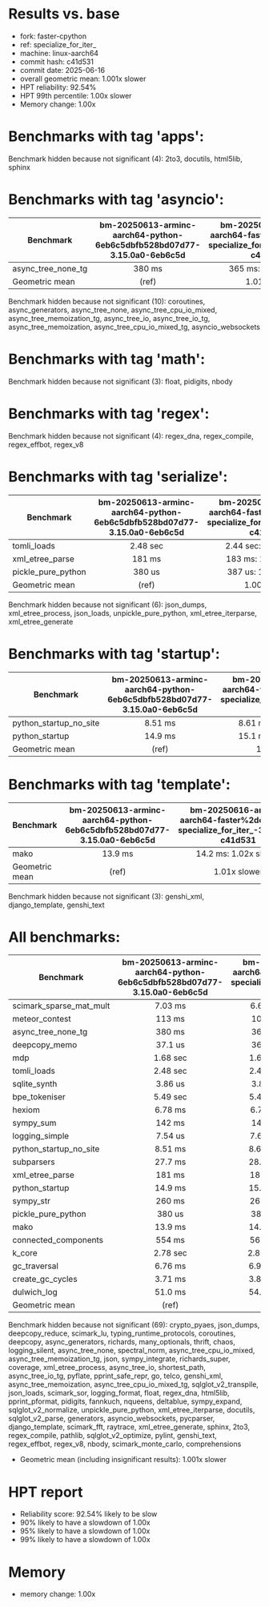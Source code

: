 # Results vs. base

- fork: faster-cpython
- ref: specialize_for_iter_
- machine: linux-aarch64
- commit hash: c41d531
- commit date: 2025-06-16
- overall geometric mean: 1.001x slower
- HPT reliability: 92.54%
- HPT 99th percentile: 1.00x slower
- Memory change: 1.00x

Benchmarks with tag 'apps':
===========================

Benchmark hidden because not significant (4): 2to3, docutils, html5lib, sphinx

Benchmarks with tag 'asyncio':
==============================

| Benchmark          | bm-20250613-arminc-aarch64-python-6eb6c5dbfb528bd07d77-3.15.0a0-6eb6c5d | bm-20250616-arminc-aarch64-faster%2dcpython-specialize_for_iter_-3.15.0a0-c41d531 |
|--------------------|:-----------------------------------------------------------------------:|:---------------------------------------------------------------------------------:|
| async_tree_none_tg | 380 ms                                                                  | 365 ms: 1.04x faster                                                              |
| Geometric mean     | (ref)                                                                   | 1.01x faster                                                                      |

Benchmark hidden because not significant (10): coroutines, async_generators, async_tree_none, async_tree_cpu_io_mixed, async_tree_memoization_tg, async_tree_io, async_tree_io_tg, async_tree_memoization, async_tree_cpu_io_mixed_tg, asyncio_websockets

Benchmarks with tag 'math':
===========================

Benchmark hidden because not significant (3): float, pidigits, nbody

Benchmarks with tag 'regex':
============================

Benchmark hidden because not significant (4): regex_dna, regex_compile, regex_effbot, regex_v8

Benchmarks with tag 'serialize':
================================

| Benchmark          | bm-20250613-arminc-aarch64-python-6eb6c5dbfb528bd07d77-3.15.0a0-6eb6c5d | bm-20250616-arminc-aarch64-faster%2dcpython-specialize_for_iter_-3.15.0a0-c41d531 |
|--------------------|:-----------------------------------------------------------------------:|:---------------------------------------------------------------------------------:|
| tomli_loads        | 2.48 sec                                                                | 2.44 sec: 1.02x faster                                                            |
| xml_etree_parse    | 181 ms                                                                  | 183 ms: 1.01x slower                                                              |
| pickle_pure_python | 380 us                                                                  | 387 us: 1.02x slower                                                              |
| Geometric mean     | (ref)                                                                   | 1.00x faster                                                                      |

Benchmark hidden because not significant (6): json_dumps, xml_etree_process, json_loads, unpickle_pure_python, xml_etree_iterparse, xml_etree_generate

Benchmarks with tag 'startup':
==============================

| Benchmark              | bm-20250613-arminc-aarch64-python-6eb6c5dbfb528bd07d77-3.15.0a0-6eb6c5d | bm-20250616-arminc-aarch64-faster%2dcpython-specialize_for_iter_-3.15.0a0-c41d531 |
|------------------------|:-----------------------------------------------------------------------:|:---------------------------------------------------------------------------------:|
| python_startup_no_site | 8.51 ms                                                                 | 8.61 ms: 1.01x slower                                                             |
| python_startup         | 14.9 ms                                                                 | 15.1 ms: 1.01x slower                                                             |
| Geometric mean         | (ref)                                                                   | 1.01x slower                                                                      |

Benchmarks with tag 'template':
===============================

| Benchmark      | bm-20250613-arminc-aarch64-python-6eb6c5dbfb528bd07d77-3.15.0a0-6eb6c5d | bm-20250616-arminc-aarch64-faster%2dcpython-specialize_for_iter_-3.15.0a0-c41d531 |
|----------------|:-----------------------------------------------------------------------:|:---------------------------------------------------------------------------------:|
| mako           | 13.9 ms                                                                 | 14.2 ms: 1.02x slower                                                             |
| Geometric mean | (ref)                                                                   | 1.01x slower                                                                      |

Benchmark hidden because not significant (3): genshi_xml, django_template, genshi_text

All benchmarks:
===============

| Benchmark               | bm-20250613-arminc-aarch64-python-6eb6c5dbfb528bd07d77-3.15.0a0-6eb6c5d | bm-20250616-arminc-aarch64-faster%2dcpython-specialize_for_iter_-3.15.0a0-c41d531 |
|-------------------------|:-----------------------------------------------------------------------:|:---------------------------------------------------------------------------------:|
| scimark_sparse_mat_mult | 7.03 ms                                                                 | 6.69 ms: 1.05x faster                                                             |
| meteor_contest          | 113 ms                                                                  | 108 ms: 1.05x faster                                                              |
| async_tree_none_tg      | 380 ms                                                                  | 365 ms: 1.04x faster                                                              |
| deepcopy_memo           | 37.1 us                                                                 | 36.2 us: 1.02x faster                                                             |
| mdp                     | 1.68 sec                                                                | 1.64 sec: 1.02x faster                                                            |
| tomli_loads             | 2.48 sec                                                                | 2.44 sec: 1.02x faster                                                            |
| sqlite_synth            | 3.86 us                                                                 | 3.80 us: 1.01x faster                                                             |
| bpe_tokeniser           | 5.49 sec                                                                | 5.44 sec: 1.01x faster                                                            |
| hexiom                  | 6.78 ms                                                                 | 6.72 ms: 1.01x faster                                                             |
| sympy_sum               | 142 ms                                                                  | 141 ms: 1.01x faster                                                              |
| logging_simple          | 7.54 us                                                                 | 7.62 us: 1.01x slower                                                             |
| python_startup_no_site  | 8.51 ms                                                                 | 8.61 ms: 1.01x slower                                                             |
| subparsers              | 27.7 ms                                                                 | 28.0 ms: 1.01x slower                                                             |
| xml_etree_parse         | 181 ms                                                                  | 183 ms: 1.01x slower                                                              |
| python_startup          | 14.9 ms                                                                 | 15.1 ms: 1.01x slower                                                             |
| sympy_str               | 260 ms                                                                  | 264 ms: 1.01x slower                                                              |
| pickle_pure_python      | 380 us                                                                  | 387 us: 1.02x slower                                                              |
| mako                    | 13.9 ms                                                                 | 14.2 ms: 1.02x slower                                                             |
| connected_components    | 554 ms                                                                  | 564 ms: 1.02x slower                                                              |
| k_core                  | 2.78 sec                                                                | 2.84 sec: 1.02x slower                                                            |
| gc_traversal            | 6.76 ms                                                                 | 6.96 ms: 1.03x slower                                                             |
| create_gc_cycles        | 3.71 ms                                                                 | 3.83 ms: 1.03x slower                                                             |
| dulwich_log             | 51.0 ms                                                                 | 54.0 ms: 1.06x slower                                                             |
| Geometric mean          | (ref)                                                                   | 1.00x slower                                                                      |

Benchmark hidden because not significant (69): crypto_pyaes, json_dumps, deepcopy_reduce, scimark_lu, typing_runtime_protocols, coroutines, deepcopy, async_generators, richards, many_optionals, thrift, chaos, logging_silent, async_tree_none, spectral_norm, async_tree_cpu_io_mixed, async_tree_memoization_tg, json, sympy_integrate, richards_super, coverage, xml_etree_process, async_tree_io, shortest_path, async_tree_io_tg, pyflate, pprint_safe_repr, go, telco, genshi_xml, async_tree_memoization, async_tree_cpu_io_mixed_tg, sqlglot_v2_transpile, json_loads, scimark_sor, logging_format, float, regex_dna, html5lib, pprint_pformat, pidigits, fannkuch, nqueens, deltablue, sympy_expand, sqlglot_v2_normalize, unpickle_pure_python, xml_etree_iterparse, docutils, sqlglot_v2_parse, generators, asyncio_websockets, pycparser, django_template, scimark_fft, raytrace, xml_etree_generate, sphinx, 2to3, regex_compile, pathlib, sqlglot_v2_optimize, pylint, genshi_text, regex_effbot, regex_v8, nbody, scimark_monte_carlo, comprehensions

- Geometric mean (including insignificant results): 1.001x slower

# HPT report

- Reliability score: 92.54% likely to be slow
- 90% likely to have a slowdown of 1.00x
- 95% likely to have a slowdown of 1.00x
- 99% likely to have a slowdown of 1.00x

# Memory
- memory change: 1.00x
